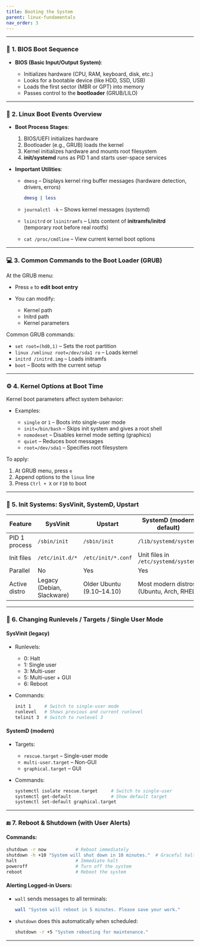 ```yaml
---
title: Booting the System
parent: linux-fundamentals
nav_order: 3
---
```


---

### 🔧 **1. BIOS Boot Sequence**

* **BIOS (Basic Input/Output System)**:

  * Initializes hardware (CPU, RAM, keyboard, disk, etc.)
  * Looks for a bootable device (like HDD, SSD, USB)
  * Loads the first sector (MBR or GPT) into memory
  * Passes control to the **bootloader** (GRUB/LILO)

---

### 🚀 **2. Linux Boot Events Overview**

* **Boot Process Stages**:

  1. BIOS/UEFI initializes hardware
  2. Bootloader (e.g., GRUB) loads the kernel
  3. Kernel initializes hardware and mounts root filesystem
  4. **init/systemd** runs as PID 1 and starts user-space services

* **Important Utilities**:

  * `dmesg` – Displays kernel ring buffer messages (hardware detection, drivers, errors)

    ```bash
    dmesg | less
    ```
  * `journalctl -k` – Shows kernel messages (systemd)
  * `lsinitrd` or `lsinitramfs` – Lists content of **initramfs/initrd** (temporary root before real rootfs)
  * `cat /proc/cmdline` – View current kernel boot options

---

### 💻 **3. Common Commands to the Boot Loader (GRUB)**

At the GRUB menu:

* Press `e` to **edit boot entry**
* You can modify:

  * Kernel path
  * Initrd path
  * Kernel parameters

Common GRUB commands:

* `set root=(hd0,1)` – Sets the root partition
* `linux /vmlinuz root=/dev/sda1 ro` – Loads kernel
* `initrd /initrd.img` – Loads initramfs
* `boot` – Boots with the current setup

---

### ⚙️ **4. Kernel Options at Boot Time**

Kernel boot parameters affect system behavior:

* Examples:

  * `single` or `1` – Boots into single-user mode
  * `init=/bin/bash` – Skips init system and gives a root shell
  * `nomodeset` – Disables kernel mode setting (graphics)
  * `quiet` – Reduces boot messages
  * `root=/dev/sda1` – Specifies root filesystem

To apply:

1. At GRUB menu, press `e`
2. Append options to the `linux` line
3. Press `Ctrl + X` or `F10` to boot

---

### 🔄 **5. Init Systems: SysVinit, SystemD, Upstart**

| Feature       | SysVinit                   | Upstart                   | SystemD (modern default)                 |
| ------------- | -------------------------- | ------------------------- | ---------------------------------------- |
| PID 1 process | `/sbin/init`               | `/sbin/init`              | `/lib/systemd/systemd`                   |
| Init files    | `/etc/init.d/*`            | `/etc/init/*.conf`        | Unit files in `/etc/systemd/system/`     |
| Parallel      | No                         | Yes                       | Yes                                      |
| Active distro | Legacy (Debian, Slackware) | Older Ubuntu (9.10–14.10) | Most modern distros (Ubuntu, Arch, RHEL) |

---

### 🔁 **6. Changing Runlevels / Targets / Single User Mode**

#### SysVinit (legacy)

* Runlevels:

  * 0: Halt
  * 1: Single user
  * 3: Multi-user
  * 5: Multi-user + GUI
  * 6: Reboot
* Commands:

  ```bash
  init 1     # Switch to single-user mode
  runlevel   # Shows previous and current runlevel
  telinit 3  # Switch to runlevel 3
  ```

#### SystemD (modern)

* Targets:

  * `rescue.target` – Single-user mode
  * `multi-user.target` – Non-GUI
  * `graphical.target` – GUI
* Commands:

  ```bash
  systemctl isolate rescue.target     # Switch to single-user
  systemctl get-default               # Show default target
  systemctl set-default graphical.target
  ```

---

### 🔚 **7. Reboot & Shutdown (with User Alerts)**

#### Commands:

```bash
shutdown -r now           # Reboot immediately
shutdown -h +10 "System will shut down in 10 minutes."  # Graceful halt with warning
halt                      # Immediate halt
poweroff                  # Turn off the system
reboot                    # Reboot the system
```

#### Alerting Logged-in Users:

* `wall` sends messages to all terminals:

  ```bash
  wall "System will reboot in 5 minutes. Please save your work."
  ```

* `shutdown` does this automatically when scheduled:

  ```bash
  shutdown -r +5 "System rebooting for maintenance."
  ```

---
